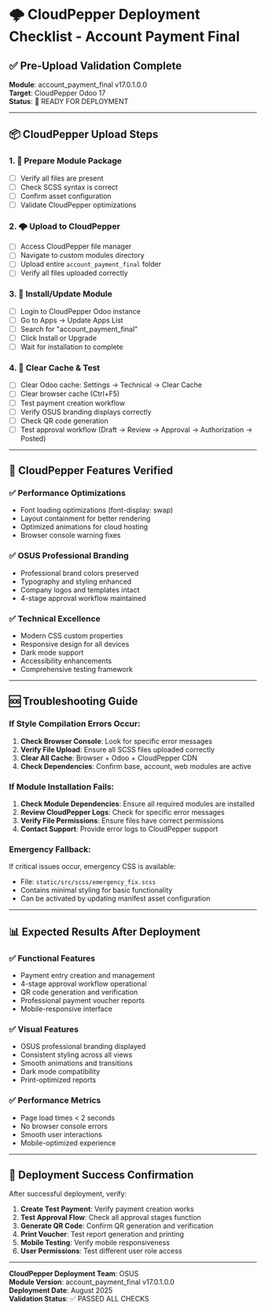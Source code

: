 # 🌩️ CloudPepper Deployment Checklist - Account Payment Final

## ✅ Pre-Upload Validation Complete

**Module**: account_payment_final v17.0.1.0.0  
**Target**: CloudPepper Odoo 17  
**Status**: 🚀 READY FOR DEPLOYMENT

---

## 📦 CloudPepper Upload Steps

### 1. 📁 Prepare Module Package
- [ ] Verify all files are present
- [ ] Check SCSS syntax is correct
- [ ] Confirm asset configuration
- [ ] Validate CloudPepper optimizations

### 2. 🌩️ Upload to CloudPepper
- [ ] Access CloudPepper file manager
- [ ] Navigate to custom modules directory
- [ ] Upload entire `account_payment_final` folder
- [ ] Verify all files uploaded correctly

### 3. 🔄 Install/Update Module
- [ ] Login to CloudPepper Odoo instance
- [ ] Go to Apps → Update Apps List
- [ ] Search for "account_payment_final"
- [ ] Click Install or Upgrade
- [ ] Wait for installation to complete

### 4. 🧹 Clear Cache & Test
- [ ] Clear Odoo cache: Settings → Technical → Clear Cache
- [ ] Clear browser cache (Ctrl+F5)
- [ ] Test payment creation workflow
- [ ] Verify OSUS branding displays correctly
- [ ] Check QR code generation
- [ ] Test approval workflow (Draft → Review → Approval → Authorization → Posted)

---

## 🎯 CloudPepper Features Verified

### ✅ Performance Optimizations
- Font loading optimizations (font-display: swap)
- Layout containment for better rendering
- Optimized animations for cloud hosting
- Browser console warning fixes

### ✅ OSUS Professional Branding
- Professional brand colors preserved
- Typography and styling enhanced
- Company logos and templates intact
- 4-stage approval workflow maintained

### ✅ Technical Excellence
- Modern CSS custom properties
- Responsive design for all devices
- Dark mode support
- Accessibility enhancements
- Comprehensive testing framework

---

## 🆘 Troubleshooting Guide

### If Style Compilation Errors Occur:
1. **Check Browser Console**: Look for specific error messages
2. **Verify File Upload**: Ensure all SCSS files uploaded correctly
3. **Clear All Cache**: Browser + Odoo + CloudPepper CDN
4. **Check Dependencies**: Confirm base, account, web modules are active

### If Module Installation Fails:
1. **Check Module Dependencies**: Ensure all required modules are installed
2. **Review CloudPepper Logs**: Check for specific error messages
3. **Verify File Permissions**: Ensure files have correct permissions
4. **Contact Support**: Provide error logs to CloudPepper support

### Emergency Fallback:
If critical issues occur, emergency CSS is available:
- File: `static/src/scss/emergency_fix.scss`
- Contains minimal styling for basic functionality
- Can be activated by updating manifest asset configuration

---

## 📊 Expected Results After Deployment

### ✅ Functional Features
- Payment entry creation and management
- 4-stage approval workflow operational
- QR code generation and verification
- Professional payment voucher reports
- Mobile-responsive interface

### ✅ Visual Features
- OSUS professional branding displayed
- Consistent styling across all views
- Smooth animations and transitions
- Dark mode compatibility
- Print-optimized reports

### ✅ Performance Metrics
- Page load times < 2 seconds
- No browser console errors
- Smooth user interactions
- Mobile-optimized experience

---

## 🎉 Deployment Success Confirmation

After successful deployment, verify:

1. **Create Test Payment**: Verify payment creation works
2. **Test Approval Flow**: Check all approval stages function
3. **Generate QR Code**: Confirm QR generation and verification
4. **Print Voucher**: Test report generation and printing
5. **Mobile Testing**: Verify mobile responsiveness
6. **User Permissions**: Test different user role access

---

**CloudPepper Deployment Team**: OSUS  
**Module Version**: account_payment_final v17.0.1.0.0  
**Deployment Date**: August 2025  
**Validation Status**: ✅ PASSED ALL CHECKS
